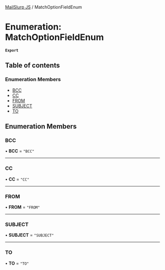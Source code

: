 [MailSlurp JS](../README.md) / MatchOptionFieldEnum

# Enumeration: MatchOptionFieldEnum

**`Export`**

## Table of contents

### Enumeration Members

- [BCC](MatchOptionFieldEnum.md#bcc)
- [CC](MatchOptionFieldEnum.md#cc)
- [FROM](MatchOptionFieldEnum.md#from)
- [SUBJECT](MatchOptionFieldEnum.md#subject)
- [TO](MatchOptionFieldEnum.md#to)

## Enumeration Members

### BCC

• **BCC** = ``"BCC"``

___

### CC

• **CC** = ``"CC"``

___

### FROM

• **FROM** = ``"FROM"``

___

### SUBJECT

• **SUBJECT** = ``"SUBJECT"``

___

### TO

• **TO** = ``"TO"``
